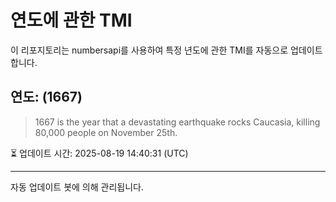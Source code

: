 
# 연도에 관한 TMI

이 리포지토리는 numbersapi를 사용하여 특정 년도에 관한 TMI를 자동으로 업데이트합니다.

## 연도: (1667)
> 1667 is the year that a devastating earthquake rocks Caucasia, killing 80,000 people on November 25th.

⏳ 업데이트 시간: 2025-08-19 14:40:31 (UTC)

---
자동 업데이트 봇에 의해 관리됩니다.
